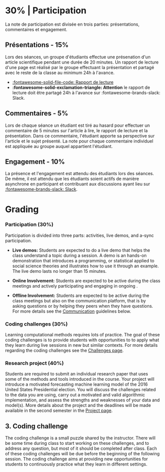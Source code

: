 # 30% | Participation
La note de participation est divisée en trois parties: présentations, commentaires et  engagement.

## Présentations - 15%

Lors des séances, un groupe d'étudiants effectue une présenation d'un article scientifique pendant une durée de 20 minutes. Un rapport de lecture d'une page est réalisé par le groupe effectuant la présentation et partagé avec le reste de la classe au minimum 24h à l'avance.

- [:fontawesome-solid-file-code: Rapport de lecture ](https://colab.research.google.com/github/mickaeltemporao/methodes-sciences-sociales-materials/blob/main/rapport-de-lecture.ipynb)
- **:fontawesome-solid-exclamation-triangle: Attention** le rapport de lecture doit être partagé 24h à l'avance sur :fontawesome-brands-slack: Slack.

## Commentaires - 5%
Lors de chaque séance un étudiant est tiré au hasard pour effectuer un commentaire de 5 minutes sur l'article à lire, le rapport de lecture et la présentation. Dans ce commentaire, l'étudiant apporte sa perspective sur l'article et le sujet présenté. La note pour chaque commentaire individuel est appliquée au groupe auquel appartient l'étudiant.

## Engagement - 10%
La présence et l'engagement est attendu des étudiants lors des séances. De même, il est attendu que les étudiants soient actifs de manière asynchrone en participant et contribuant aux discussions ayant lieu sur [:fontawesome-brands-slack: Slack](https://sciencespobordeaux.slack.com/messages/méthodes-des-sciences-sociales/).


# Grading


### Participation (30%)
Participation is divided into three parts: activities, live demos, and a-sync participation.

- **Live demos:** Students are expected to do a live demo that helps the class understand a topic during a session. A demo is an hands-on demonstration that introduces a programming, or statistical applied to social science theories and illustrates how to use it through an example. The live demo lasts no longer than 15 minutes.

- **Online Involvement:** Students are expected to be active during the class meetings and actively participating and engaging in ongoing .

- **Offline Involvement:** Students are expected to be active during the class meetings but also on the communication platform, that is by asking questions or by helping they peers when they have questions. For more details see the [Communication](#Communication) guidelines below.


### Coding challenges (30%)
Learning computational methods requires lots of practice. The goal of these coding challenges is to provide students with opportunities to to apply what they learn during live sessions in new but similar contexts. For more details regarding the coding challenges see the [Challenges page](challenges.html).


### Research project (40%)
Students are required to submit an individual research paper that uses some of the methods and tools introduced in the course. Your project will introduce a motivated forecasting machine learning model of the 2016 United States Presidential election. You will discuss the challenges related to the data you are using, carry out a motivated and valid algorithmic implementation, and assess the strengths and weaknesses of your data and model(s). More details about the project and the deadlines will be made available in the second semester in the [Project page](project.html).

## 3. Coding challenge
The coding challenge is a small puzzle shared by the instructor.
There will be some time during class to start working on these challenges, and to address any question, but most of it should be completed after class. Each of these coding challenges will be due before the beginning of the following session. The coding challenge aims at providing new opportunities for students to continuously practice what they learn in different settings.
